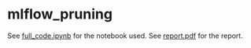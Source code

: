 # mlflow_pruning
See <a href='https://github.com/josemoti1999/mlflow_pruning/blob/master/full_code.ipynb'>full_code.ipynb</a> for the notebook used. 
See <a href='https://github.com/josemoti1999/mlflow_pruning/blob/master/CE17B118_report.pdf'>report.pdf</a> for the report.
